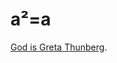 # a²=a

[God is Greta Thunberg](https://www.youtube.com/watch?v=rp53irFjzYg&list=RDrp53irFjzYg&start_radio=1).